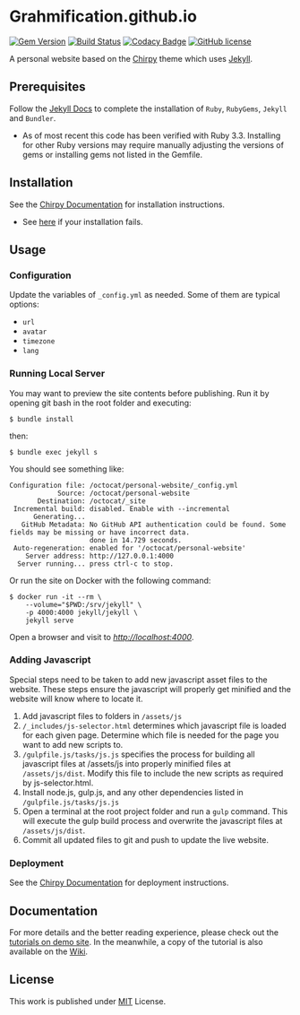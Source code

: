 # Grahmification.github.io

[![Gem Version](https://img.shields.io/gem/v/jekyll-theme-chirpy?color=brightgreen)](https://rubygems.org/gems/jekyll-theme-chirpy)
[![Build Status](https://github.com/cotes2020/jekyll-theme-chirpy/workflows/build/badge.svg?branch=master&event=push)](https://github.com/cotes2020/jekyll-theme-chirpy/actions?query=branch%3Amaster+event%3Apush)
[![Codacy Badge](https://api.codacy.com/project/badge/Grade/8220b926db514f13afc3f02b7f884f4b)](https://app.codacy.com/manual/cotes2020/jekyll-theme-chirpy?utm_source=github.com&utm_medium=referral&utm_content=cotes2020/jekyll-theme-chirpy&utm_campaign=Badge_Grade_Dashboard)
[![GitHub license](https://img.shields.io/github/license/cotes2020/jekyll-theme-chirpy.svg)](https://github.com/cotes2020/jekyll-theme-chirpy/blob/master/LICENSE)

A personal website based on the [Chirpy](https://github.com/cotes2020/jekyll-theme-chirpy) theme which uses [Jekyll](https://github.com/jekyll/jekyll).

## Prerequisites

Follow the [Jekyll Docs](https://jekyllrb.com/docs/installation/) to complete the installation of `Ruby`, `RubyGems`, `Jekyll` and `Bundler`.
* As of most recent this code has been verified with Ruby 3.3. Installing for other Ruby versions may require manually adjusting the versions of gems or installing gems not listed in the Gemfile.

## Installation

See the [Chirpy Documentation](https://github.com/cotes2020/jekyll-theme-chirpy/blob/v3.2.2/README.md) for installation instructions.
- See [here](docs/Install_Troubleshooting.md) if your installation fails.

## Usage

### Configuration

Update the variables of `_config.yml` as needed. Some of them are typical options:

- `url`
- `avatar`
- `timezone`
- `lang`

### Running Local Server

You may want to preview the site contents before publishing. Run it by opening git bash in the root folder and executing:

```console
$ bundle install
```
then:

```console
$ bundle exec jekyll s
```

You should see something like:

```
Configuration file: /octocat/personal-website/_config.yml
            Source: /octocat/personal-website
       Destination: /octocat/_site
 Incremental build: disabled. Enable with --incremental
      Generating...
   GitHub Metadata: No GitHub API authentication could be found. Some fields may be missing or have incorrect data.
                    done in 14.729 seconds.
 Auto-regeneration: enabled for '/octocat/personal-website'
    Server address: http://127.0.0.1:4000
  Server running... press ctrl-c to stop.
```

Or run the site on Docker with the following command:

```terminal
$ docker run -it --rm \
    --volume="$PWD:/srv/jekyll" \
    -p 4000:4000 jekyll/jekyll \
    jekyll serve
```

Open a browser and visit to _<http://localhost:4000>_.

### Adding Javascript

Special steps need to be taken to add new javascript asset files to the website. These steps ensure the javascript will properly get minified and the website will know where to locate it. 
1. Add javascript files to folders in `/assets/js`
2. `/_includes/js-selector.html` determines which javascript file is loaded for each given page. Determine which file is needed for the page you want to add new scripts to.
3. `/gulpfile.js/tasks/js.js` specifies the process for building all javascript files at /assets/js into properly minified files at `/assets/js/dist`. Modify this file to include the new scripts as required by js-selector.html.
4. Install node.js, gulp.js, and any other dependencies listed in `/gulpfile.js/tasks/js.js`
5. Open a terminal at the root project folder and run a `gulp` command. This will execute the gulp build process and overwrite the javascript files at `/assets/js/dist`.
6. Commit all updated files to git and push to update the live website.

### Deployment

See the [Chirpy Documentation](https://github.com/cotes2020/jekyll-theme-chirpy/blob/74aac988bef2b2ed847e761e3c1e10247ce17234/README.md) for deployment instructions.

## Documentation

For more details and the better reading experience, please check out the [tutorials on demo site](https://chirpy.cotes.info/categories/tutorial/). In the meanwhile, a copy of the tutorial is also available on the [Wiki](https://github.com/cotes2020/jekyll-theme-chirpy/wiki).

## License

This work is published under [MIT](https://github.com/Grahmification/Grahmification.github.io/blob/master/LICENSE) License.

